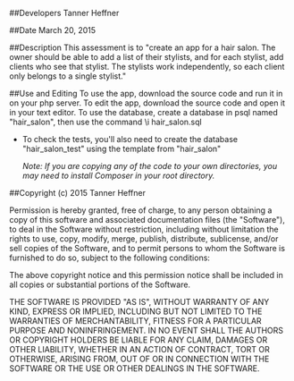 ##Developers
Tanner Heffner

##Date
March 20, 2015

##Description
This assessment is to "create an app for a hair salon. The owner should be able to add a list of their stylists, and for each stylist, add clients who see that stylist. The stylists work independently, so each client only belongs to a single stylist."

##Use and Editing
To use the app, download the source code and run it in on your php server.
To edit the app, download the source code and open it in your text editor.
To use the database, create a database in psql named "hair_salon", then use the command \i hair_salon.sql
  - To check the tests, you'll also need to create the database "hair_salon_test" using the template from "hair_salon"

    *Note: If you are copying any of the code to your own directories, you may need to install Composer
    in your root directory.*

##Copyright (c) 2015 Tanner Heffner

Permission is hereby granted, free of charge, to any person obtaining a copy
of this software and associated documentation files (the "Software"), to deal
in the Software without restriction, including without limitation the rights
to use, copy, modify, merge, publish, distribute, sublicense, and/or sell
copies of the Software, and to permit persons to whom the Software is
furnished to do so, subject to the following conditions:

The above copyright notice and this permission notice shall be included in
all copies or substantial portions of the Software.

THE SOFTWARE IS PROVIDED "AS IS", WITHOUT WARRANTY OF ANY KIND, EXPRESS OR
IMPLIED, INCLUDING BUT NOT LIMITED TO THE WARRANTIES OF MERCHANTABILITY,
FITNESS FOR A PARTICULAR PURPOSE AND NONINFRINGEMENT. IN NO EVENT SHALL THE
AUTHORS OR COPYRIGHT HOLDERS BE LIABLE FOR ANY CLAIM, DAMAGES OR OTHER
LIABILITY, WHETHER IN AN ACTION OF CONTRACT, TORT OR OTHERWISE, ARISING FROM,
OUT OF OR IN CONNECTION WITH THE SOFTWARE OR THE USE OR OTHER DEALINGS IN
THE SOFTWARE.
